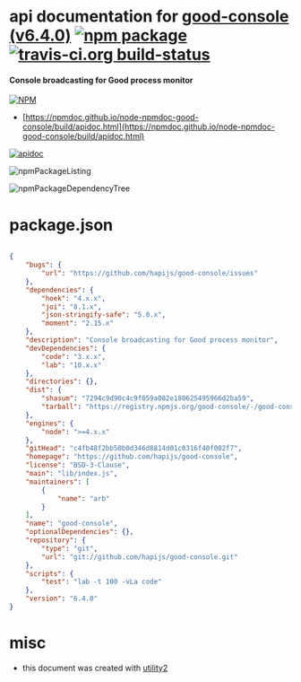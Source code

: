 # api documentation for  [good-console (v6.4.0)](https://github.com/hapijs/good-console)  [![npm package](https://img.shields.io/npm/v/npmdoc-good-console.svg?style=flat-square)](https://www.npmjs.org/package/npmdoc-good-console) [![travis-ci.org build-status](https://api.travis-ci.org/npmdoc/node-npmdoc-good-console.svg)](https://travis-ci.org/npmdoc/node-npmdoc-good-console)
#### Console broadcasting for Good process monitor

[![NPM](https://nodei.co/npm/good-console.png?downloads=true&downloadRank=true&stars=true)](https://www.npmjs.com/package/good-console)

- [https://npmdoc.github.io/node-npmdoc-good-console/build/apidoc.html](https://npmdoc.github.io/node-npmdoc-good-console/build/apidoc.html)

[![apidoc](https://npmdoc.github.io/node-npmdoc-good-console/build/screenCapture.buildCi.browser.%252Ftmp%252Fbuild%252Fapidoc.html.png)](https://npmdoc.github.io/node-npmdoc-good-console/build/apidoc.html)

![npmPackageListing](https://npmdoc.github.io/node-npmdoc-good-console/build/screenCapture.npmPackageListing.svg)

![npmPackageDependencyTree](https://npmdoc.github.io/node-npmdoc-good-console/build/screenCapture.npmPackageDependencyTree.svg)



# package.json

```json

{
    "bugs": {
        "url": "https://github.com/hapijs/good-console/issues"
    },
    "dependencies": {
        "hoek": "4.x.x",
        "joi": "8.1.x",
        "json-stringify-safe": "5.0.x",
        "moment": "2.15.x"
    },
    "description": "Console broadcasting for Good process monitor",
    "devDependencies": {
        "code": "3.x.x",
        "lab": "10.x.x"
    },
    "directories": {},
    "dist": {
        "shasum": "7294c9d90c4c9f059a082e180625495966d2ba59",
        "tarball": "https://registry.npmjs.org/good-console/-/good-console-6.4.0.tgz"
    },
    "engines": {
        "node": ">=4.x.x"
    },
    "gitHead": "c4fb48f2bb50b0d346d8814d01c0316f40f002f7",
    "homepage": "https://github.com/hapijs/good-console",
    "license": "BSD-3-Clause",
    "main": "lib/index.js",
    "maintainers": [
        {
            "name": "arb"
        }
    ],
    "name": "good-console",
    "optionalDependencies": {},
    "repository": {
        "type": "git",
        "url": "git://github.com/hapijs/good-console.git"
    },
    "scripts": {
        "test": "lab -t 100 -vLa code"
    },
    "version": "6.4.0"
}
```



# misc
- this document was created with [utility2](https://github.com/kaizhu256/node-utility2)

